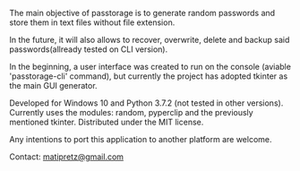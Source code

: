 The main objective of passtorage is to generate random passwords and store them in text files without file extension. 

In the future, it will also allows to recover, overwrite, delete and backup said passwords(allready tested on CLI version).

In the beginning, a user interface was created to run on the console (aviable 'passtorage-cli' command), but currently the project has adopted tkinter as the main GUI generator.

Developed for Windows 10 and Python 3.7.2 (not tested in other versions).
Currently uses the modules: random, pyperclip and the previously mentioned tkinter.
Distributed under the MIT license.

Any intentions to port this application to another platform are welcome.

Contact: matipretz@gmail.com